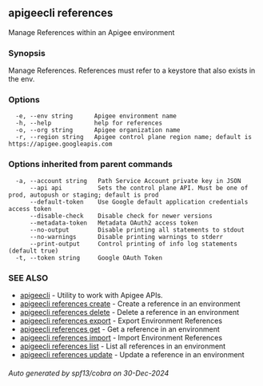 ## apigeecli references

Manage References within an Apigee environment

### Synopsis

Manage References. References must refer to a keystore that also exists in the env.

### Options

```
  -e, --env string      Apigee environment name
  -h, --help            help for references
  -o, --org string      Apigee organization name
  -r, --region string   Apigee control plane region name; default is https://apigee.googleapis.com
```

### Options inherited from parent commands

```
  -a, --account string   Path Service Account private key in JSON
      --api api          Sets the control plane API. Must be one of prod, autopush or staging; default is prod
      --default-token    Use Google default application credentials access token
      --disable-check    Disable check for newer versions
      --metadata-token   Metadata OAuth2 access token
      --no-output        Disable printing all statements to stdout
      --no-warnings      Disable printing warnings to stderr
      --print-output     Control printing of info log statements (default true)
  -t, --token string     Google OAuth Token
```

### SEE ALSO

* [apigeecli](apigeecli.md)	 - Utility to work with Apigee APIs.
* [apigeecli references create](apigeecli_references_create.md)	 - Create a reference in an environment
* [apigeecli references delete](apigeecli_references_delete.md)	 - Delete a reference in an environment
* [apigeecli references export](apigeecli_references_export.md)	 - Export Environment References
* [apigeecli references get](apigeecli_references_get.md)	 - Get a reference in an environment
* [apigeecli references import](apigeecli_references_import.md)	 - Import Environment References
* [apigeecli references list](apigeecli_references_list.md)	 - List all references in an environment
* [apigeecli references update](apigeecli_references_update.md)	 - Update a reference in an environment

###### Auto generated by spf13/cobra on 30-Dec-2024
